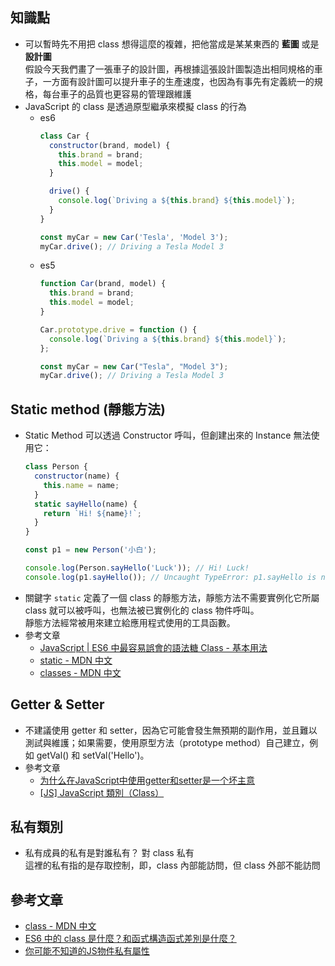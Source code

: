 ## 知識點
- 可以暫時先不用把 class 想得這麼的複雜，把他當成是某某東西的 **藍圖** 或是 **設計圖**  
  假設今天我們畫了一張車子的設計圖，再根據這張設計圖製造出相同規格的車子，一方面有設計圖可以提升車子的生產速度，也因為有事先有定義統一的規格，每台車子的品質也更容易的管理跟維護
- JavaScript 的 class 是透過原型繼承來模擬 class 的行為
  - es6
    ```js
    class Car {
      constructor(brand, model) {
        this.brand = brand;
        this.model = model;
      }

      drive() {
        console.log(`Driving a ${this.brand} ${this.model}`);
      }
    }

    const myCar = new Car('Tesla', 'Model 3');
    myCar.drive(); // Driving a Tesla Model 3
    ```
  - es5
    ```js
    function Car(brand, model) {
      this.brand = brand;
      this.model = model;
    }

    Car.prototype.drive = function () {
      console.log(`Driving a ${this.brand} ${this.model}`);
    };

    const myCar = new Car("Tesla", "Model 3");
    myCar.drive(); // Driving a Tesla Model 3
    ```


## Static method (靜態方法)
- Static Method 可以透過 Constructor 呼叫，但創建出來的 Instance 無法使用它：
  ```js
  class Person {
    constructor(name) {
      this.name = name;
    }
    static sayHello(name) {
      return `Hi! ${name}!`;
    }
  }

  const p1 = new Person('小白');

  console.log(Person.sayHello('Luck')); // Hi! Luck!
  console.log(p1.sayHello()); // Uncaught TypeError: p1.sayHello is not a function
  ```
- 關鍵字 `static` 定義了一個 class 的靜態方法，靜態方法不需要實例化它所屬 class 就可以被呼叫，也無法被已實例化的 class 物件呼叫。  
  靜態方法經常被用來建立給應用程式使用的工具函數。
- 參考文章
  - [JavaScript | ES6 中最容易誤會的語法糖 Class - 基本用法](https://medium.com/enjoy-life-enjoy-coding/javascript-es6-%E4%B8%AD%E6%9C%80%E5%AE%B9%E6%98%93%E8%AA%A4%E6%9C%83%E7%9A%84%E8%AA%9E%E6%B3%95%E7%B3%96-class-%E5%9F%BA%E6%9C%AC%E7%94%A8%E6%B3%95-23e4a4a5e8ed)
  - [static - MDN 中文](https://developer.mozilla.org/zh-TW/docs/Web/JavaScript/Reference/Classes/static)
  - [classes - MDN 中文](https://developer.mozilla.org/zh-TW/docs/Web/JavaScript/Reference/Classes#%E9%9D%9C%E6%85%8B%E6%96%B9%E6%B3%95static_methods)


## Getter & Setter
- 不建議使用 getter 和 setter，因為它可能會發生無預期的副作用，並且難以測試與維護；如果需要，使用原型方法（prototype method）自己建立，例如 getVal() 和 setVal('Hello')。
- 參考文章
  - [为什么在JavaScript中使用getter和setter是一个坏主意](https://www.51cto.com/article/544692.html)
  - [[JS] JavaScript 類別（Class）](https://pjchender.dev/javascript/js-class/)

## 私有類別
- 私有成員的私有是對誰私有？ 對 class 私有  
  這裡的私有指的是存取控制，即，class 內部能訪問，但 class 外部不能訪問

## 參考文章
- [class - MDN 中文](https://developer.mozilla.org/zh-TW/docs/Web/JavaScript/Reference/Classes)
- [ES6 中的 class 是什麼？和函式構造函式差別是什麼？](https://www.explainthis.io/zh-hant/swe/what-is-class)
- [你可能不知道的JS物件私有屬性](https://www.lagagain.com/post/%E9%80%99%E4%BA%9B%E9%82%A3%E4%BA%9B%E4%BD%A0%E5%8F%AF%E8%83%BD%E4%B8%8D%E7%9F%A5%E9%81%93%E6%88%91%E4%B8%8D%E7%9F%A5%E9%81%93%E7%9A%84web%E6%8A%80%E8%A1%93%E7%B4%B0%E7%AF%8022/)